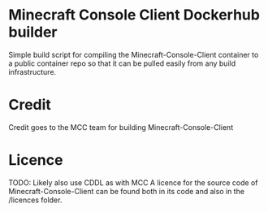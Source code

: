 # Minecraft Console Client Dockerhub builder
Simple build script for compiling the Minecraft-Console-Client container to a
public container repo so that it can be pulled easily from any build infrastructure.

# Credit
Credit goes to the MCC team for building Minecraft-Console-Client

# Licence
TODO: Likely also use CDDL as with MCC
A licence for the source code of Minecraft-Console-Client can be found both in
its code and also in the /licences folder.
